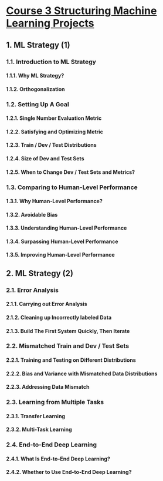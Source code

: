 # [Course 3 Structuring Machine Learning Projects](https://www.coursera.org/learn/machine-learning-projects?specialization=deep-learning)

## 1. ML Strategy (1)

### 1.1. Introduction to ML Strategy

#### 1.1.1. Why ML Strategy?

#### 1.1.2. Orthogonalization



### 1.2. Setting Up A Goal

#### 1.2.1. Single Number Evaluation Metric

#### 1.2.2. Satisfying and Optimizing Metric

#### 1.2.3. Train / Dev / Test Distributions

#### 1.2.4. Size of Dev and Test Sets

#### 1.2.5. When to Change Dev / Test Sets and Metrics?



### 1.3. Comparing to Human-Level Performance

#### 1.3.1. Why Human-Level Performance?

#### 1.3.2. Avoidable Bias

#### 1.3.3. Understanding Human-Level Performance

#### 1.3.4. Surpassing Human-Level Performance

#### 1.3.5. Improving Human-Level Performance



## 2. ML Strategy (2)

### 2.1. Error Analysis

#### 2.1.1. Carrying out Error Analysis

#### 2.1.2. Cleaning up Incorrectly labeled Data

#### 2.1.3. Build The First System Quickly, Then Iterate



### 2.2. Mismatched Train and Dev / Test Sets

#### 2.2.1. Training and Testing on Different Distributions

#### 2.2.2. Bias and Variance with Mismatched Data Distributions

#### 2.2.3. Addressing Data Mismatch



### 2.3. Learning from Multiple Tasks

#### 2.3.1. Transfer Learning

#### 2.3.2. Multi-Task Learning



### 2.4. End-to-End Deep Learning

#### 2.4.1. What Is End-to-End Deep Learning?

#### 2.4.2. Whether to Use End-to-End Deep Learning?